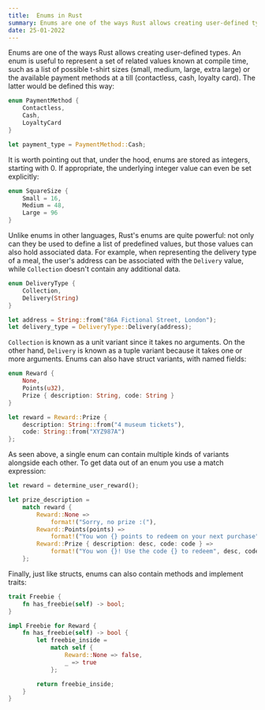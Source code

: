 ```yaml
---
title:  Enums in Rust
summary: Enums are one of the ways Rust allows creating user-defined types. An enum is useful to represent a set of related values known at compile time.
date: 25-01-2022
---
```


Enums are one of the ways Rust allows creating user-defined types. An enum is useful to represent a set of related values known at compile time, such as a list of possible t-shirt sizes (small, medium, large, extra large) or the available payment methods at a till (contactless, cash, loyalty card). The latter would be defined this way:

```rust
enum PaymentMethod {
    Contactless,
    Cash,
    LoyaltyCard
}

let payment_type = PaymentMethod::Cash;
```

It is worth pointing out that, under the hood, enums are stored as integers, starting with 0. If appropriate, the underlying integer value can even be set explicitly:

```rust
enum SquareSize {
    Small = 16,
    Medium = 48,
    Large = 96
}
```

Unlike enums in other languages, Rust's enums are quite powerful: not only can they be used to define a list of predefined values, but those values can also hold associated data. For example, when representing the delivery type of a meal, the user's address can be associated with the `Delivery` value, while `Collection` doesn't contain any additional data.

```rust
enum DeliveryType {
    Collection,
    Delivery(String)
}

let address = String::from("86A Fictional Street, London");
let delivery_type = DeliveryType::Delivery(address);
```

`Collection` is known as a unit variant since it takes no arguments. On the other hand, `Delivery` is known as a tuple variant because it takes one or more arguments. Enums can also have struct variants, with named fields:

```rust
enum Reward {
    None,
    Points(u32),
    Prize { description: String, code: String }
}

let reward = Reward::Prize {
    description: String::from("4 museum tickets"),
    code: String::from("XYZ987A")
};
```

As seen above, a single enum can contain multiple kinds of variants alongside each other. To get data out of an enum you use a match expression:

```rust
let reward = determine_user_reward();

let prize_description =
    match reward {
        Reward::None =>
            format!("Sorry, no prize :("),
        Reward::Points(points) =>
            format!("You won {} points to redeem on your next purchase", points),
        Reward::Prize { description: desc, code: code } =>
            format!("You won {}! Use the code {} to redeem", desc, code)
    };
```

Finally, just like structs, enums can also contain methods and implement traits:

```rust
trait Freebie {
    fn has_freebie(self) -> bool;
}

impl Freebie for Reward {
    fn has_freebie(self) -> bool {
        let freebie_inside =
            match self {
                Reward::None => false,
                _ => true
            };

        return freebie_inside;
    }
}
```
